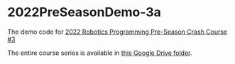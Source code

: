 # 2022PreSeasonDemo-3a
The demo code for [2022 Robotics Programming Pre-Season Crash Course #3](https://drive.google.com/file/d/1Ks3Z-cMVDkJi33-KROGT8zJMdu2N6k2I/view?usp=sharing)

The entire course series is available in [this Google Drive folder](https://drive.google.com/drive/folders/1VdDjJf-fbS_kX5cHPt11iV1dF1poL12C?usp=sharing).
